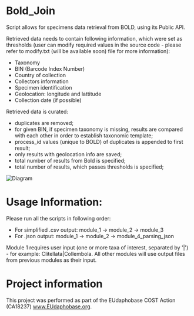 # Bold_Join

Script allows for specimens data retrieval from BOLD, using its Public API.

Retrieved data needs to contain following information, which were set as thresholds (user can modify required values in the source code - please refer to modify.txt (will be available soon) file for more information): 
- Taxonomy 
- BIN (Barcode Index Number) 
- Country of collection
- Collectors information 
- Specimen identification 
- Geolocation: longitude and lattitude 
- Collection date (if possible)

Retrieved data is curated: 
- duplicates are removed;
- for given BIN, if specimen taxonomy is missing, results are compared with each other in order to establish taxonomic template;
- process_id values (unique to BOLD) of duplicates is appended to first result;
- only results with geolocation info are saved;
- total number of results from Bold is specified;
- total number of results, which passes thresholds is specified;

![Diagram](https://user-images.githubusercontent.com/69317662/134813923-50f61eb4-a351-4c23-9984-3593a09bf8ce.jpg)






# Usage Information:
Please run all the scripts in following order: 
  - For simplified .csv output: module_1 -> module_2 -> module_3
  - For .json output: module_1 -> module_2 -> module_4_parsing_json

Module 1 requires user input (one or more taxa of interest, separated by '|') - for example: Clitellata|Collembola.
All other modules will use output files from previous modules as their input. 


# Project information 
This project was performed as part of the EUdaphobase COST Action (CA18237) www.EUdaphobase.org.
